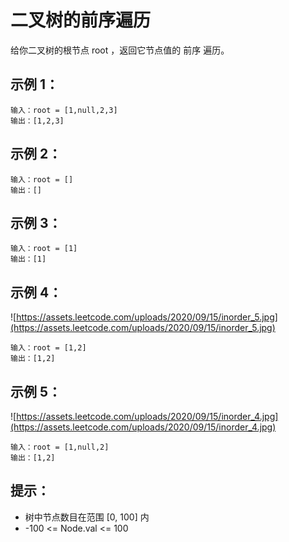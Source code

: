 # 二叉树的前序遍历
给你二叉树的根节点 root ，返回它节点值的 前序 遍历。

 

## 示例 1：

```
输入：root = [1,null,2,3]
输出：[1,2,3]
```
## 示例 2：
```
输入：root = []
输出：[]
```

## 示例 3：

```
输入：root = [1]
输出：[1]
```

## 示例 4：
![https://assets.leetcode.com/uploads/2020/09/15/inorder_5.jpg](https://assets.leetcode.com/uploads/2020/09/15/inorder_5.jpg)
```
输入：root = [1,2]
输出：[1,2]
```
## 示例 5：
![https://assets.leetcode.com/uploads/2020/09/15/inorder_4.jpg](https://assets.leetcode.com/uploads/2020/09/15/inorder_4.jpg)
```
输入：root = [1,null,2]
输出：[1,2]
```

## 提示：

- 树中节点数目在范围 [0, 100] 内
- -100 <= Node.val <= 100